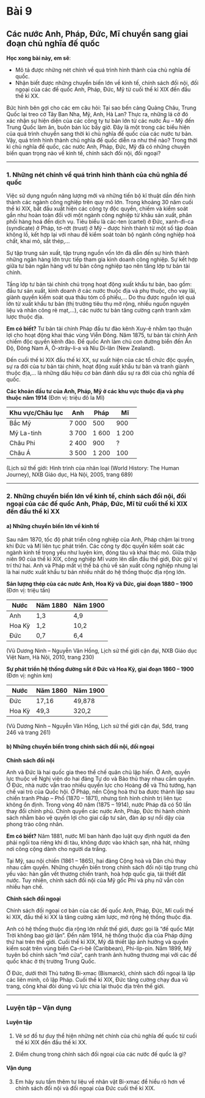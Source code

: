 # Bài 9
## Các nước Anh, Pháp, Đức, Mĩ chuyển sang giai đoạn chủ nghĩa đế quốc

**Học xong bài này, em sẽ**:

*   Mô tả được những nét chính về quá trình hình thành của chủ nghĩa đế quốc.
*   Nhận biết được những chuyển biến lớn về kinh tế, chính sách đối nội, đối ngoại của các đế quốc Anh, Pháp, Đức, Mỹ từ cuối thế kỉ XIX đến đầu thế kỉ XX.

Bức hình bên gợi cho các em câu hỏi: Tại sao bến cảng Quảng Châu, Trung Quốc lại treo cờ Tây Ban Nha, Mỹ, Anh, Hà Lan? Thực ra, những lá cờ đó xác nhận sự hiện diện của các công ty tư bản lớn từ các nước Âu – Mỹ đến Trung Quốc làm ăn, buôn bán lúc bấy giờ. Đây là một trong các biểu hiện của quá trình chuyển sang thời kì chủ nghĩa đế quốc của các nước tư bản. Vậy, quá trình hình thành chủ nghĩa đế quốc diễn ra như thế nào? Trong thời kì chủ nghĩa đế quốc, các nước Anh, Pháp, Đức, Mỹ đã có những chuyển biến quan trọng nào về kinh tế, chính sách đối nội, đối ngoại?

---

### 1. Những nét chính về quá trình hình thành của chủ nghĩa đế quốc

Việc sử dụng nguồn năng lượng mới và những tiến bộ kĩ thuật dần đến hình thành các ngành công nghiệp trên quy mô lớn. Trong khoảng 30 năm cuối thế kỉ XIX, bắt đầu xuất hiện các công ty độc quyền, chiếm và kiểm soát gần như hoàn toàn đối với một ngành công nghiệp từ khâu sản xuất, phân phối hàng hoá đến dịch vụ. Tiêu biểu là các-ten (cartel) ở Đức, xanh-đi-ca (syndicate) ở Pháp, tơ-rớt (trust) ở Mỹ – được hình thành từ một số tập đoàn không lồ, kết hợp lại với nhau để kiểm soát toàn bộ ngành công nghiệp hoá chất, khai mỏ, sắt thép,...

Sự tập trung sản xuất, tập trung nguồn vốn lớn đã dẫn đến sự hình thành những ngân hàng lớn trực tiếp tham gia kinh doanh công nghiệp. Sự kết hợp giữa tư bản ngân hàng với tư bản công nghiệp tạo nên tầng lớp tư bản tài chính.

Tầng lớp tư bản tài chính chú trọng hoạt động xuất khẩu tư bản, bao gồm: đầu tư sản xuất, kinh doanh ở các nước thuộc địa và phụ thuộc, cho vay lãi, giành quyền kiểm soát qua thâu tóm cổ phiếu,... Do thu được nguồn lợi quá lớn từ xuất khẩu tư bản (thị trường tiêu thụ mở rộng, nhiều nguồn nguyên liệu và nhân công rẻ mạt,...), các nước tư bản tăng cường cạnh tranh xâm lược thuộc địa.

**Em có biết?**
Tư bản tài chính Pháp đầu tư đào kênh Xuy-ê nhằm tạo thuận lợi cho hoạt động khai thác vùng Viễn Đông. Năm 1875, tư bản tài chính Anh chiếm độc quyền kênh đào. Đế quốc Anh làm chủ con đường biển đến Ấn Độ, Đông Nam Á, Ô-xtrây-li-a và Niu Di-lân (New Zealand).

Đến cuối thế kỉ XIX đầu thế kỉ XX, sự xuất hiện của các tổ chức độc quyền, sự ra đời của tư bản tài chính, hoạt động xuất khẩu tư bản và tranh giành thuộc địa,... là những dấu hiệu cơ bản đánh dấu sự ra đời của chủ nghĩa đế quốc.

**Các khoản đầu tư của Anh, Pháp, Mỹ ở các khu vực thuộc địa và phụ thuộc năm 1914**
(Đơn vị: triệu đô la Mĩ)

| Khu vực/Châu lục | Anh | Pháp | Mĩ |
|---|---|---|---|
| Bắc Mỹ | 7 000 | 500 | 900 |
| Mỹ La-tinh | 3 700 | 1 600 | 1 200 |
| Châu Phi | 2 400 | 900 | ? |
| Châu Á | 3 500 | 1 200 | 100 |

(Lịch sử thế giới: Hình trình của nhân loại (World History: The Human Journey), NXB Giáo dục, Hà Nội, 2005, trang 689)

---

### 2. Những chuyển biến lớn về kinh tế, chính sách đối nội, đối ngoại của các đế quốc Anh, Pháp, Đức, Mĩ từ cuối thế kỉ XIX đến đầu thế kỉ XX
#### a) Những chuyển biến lớn về kinh tế

Sau năm 1870, tốc độ phát triển công nghiệp của Anh, Pháp chậm lại trong khi Đức và Mĩ liên tục phát triển. Các công ty độc quyền kiểm soát các ngành kinh tế trọng yếu như luyện kim, đóng tàu và khai thác mỏ. Giữa thập niên 90 của thế kỉ XIX, công nghiệp Mĩ vươn lên dẫn đầu thế giới, Đức giữ vị trí thứ hai. Anh và Pháp mất vị thế bá chủ về sản xuất công nghiệp nhưng lại là hai nước xuất khẩu tư bản nhiều nhất do hệ thống thuộc địa rộng lớn.

**Sản lượng thép của các nước Anh, Hoa Kỳ và Đức, giai đoạn 1880 – 1900**
(Đơn vị: triệu tấn)

| Nước | Năm 1880 | Năm 1900 |
|---|---|---|
| Anh | 1,3 | 4,9 |
| Hoa Kỳ | 1,2 | 10,2 |
| Đức | 0,7 | 6,4 |

(Vũ Dương Ninh – Nguyễn Văn Hồng, Lịch sử thế giới cận đại, NXB Giáo dục Việt Nam, Hà Nội, 2010, trang 230)

**Sự phát triển hệ thống đường sắt ở Đức và Hoa Kỳ, giai đoạn 1860 – 1900**
(Đơn vị: nghìn km)

| Nước | Năm 1860 | Năm 1900 |
|---|---|---|
| Đức | 17,16 | 49,878 |
| Hoa Kỳ | 49,3 | 320,2 |

(Vũ Dương Ninh – Nguyễn Văn Hồng, Lịch sử thế giới cận đại, Sđd, trang 246 và trang 261)

#### b) Những chuyển biến trong chính sách đối nội, đối ngoại
**Chính sách đối nội**

Anh và Đức là hai quốc gia theo thể chế quân chủ lập hiến. Ở Anh, quyền lực thuộc về Nghị viện do hai đảng Tự do và Bảo thủ thay nhau cầm quyền. Ở Đức, nhà nước vẫn trao nhiều quyền lực cho Hoàng đế và Thủ tướng, hạn chế vai trò của Quốc hội. Ở Pháp, nền Cộng hoà thứ ba được thành lập sau chiến tranh Pháp – Phổ (1870 – 1871), nhưng tình hình chính trị liên tục không ổn định. Trong vòng 40 năm (1875 – 1914), nước Pháp đã có 50 lần thay đổi chính phủ. Chính quyền các nước Anh, Pháp, Đức thi hành chính sách nhằm bảo vệ quyền lợi cho giai cấp tư sản, đàn áp sự nổi dậy của phong trào công nhân.

**Em có biết?**
Năm 1881, nước Mĩ ban hành đạo luật quy định người da đen phải ngồi toa riêng khi đi tàu, không được vào khách sạn, nhà hát, những nơi công cộng dành cho người da trắng.

Tại Mỹ, sau nội chiến (1861 – 1865), hai đảng Cộng hoà và Dân chủ thay nhau cầm quyền. Những chuyển biến trong chính sách đối nội tập trung chủ yếu vào: hàn gắn vết thương chiến tranh, hoà hợp quốc gia, tái thiết đất nước. Tuy nhiên, chính sách đối nội của Mỹ gốc Phi và phụ nữ vẫn còn nhiều hạn chế.

**Chính sách đối ngoại**

Chính sách đối ngoại cơ bản của các đế quốc Anh, Pháp, Đức, Mĩ cuối thế kỉ XIX, đầu thế kỉ XX là tăng cường xâm lược, mở rộng hệ thống thuộc địa.

Anh có hệ thống thuộc địa rộng lớn nhất thế giới, được gọi là “đế quốc Mặt Trời không bao giờ lặn”. Đến năm 1914, hệ thống thuộc địa của Pháp đứng thứ hai trên thế giới. Cuối thế kỉ XIX, Mỹ đã thiết lập ảnh hưởng và quyền kiểm soát trên vùng biển Ca-ri-bê (Caribbean), Phi-líp-pin. Năm 1899, Mỹ tuyên bố chính sách “mở cửa”, cạnh tranh ảnh hưởng thương mại với các đế quốc khác ở thị trường Trung Quốc.

Ở Đức, dưới thời Thủ tướng Bi-xmac (Bismarck), chính sách đối ngoại là lập các liên minh, cô lập Pháp. Cuối thế kỉ XIX, Đức tăng cường chạy đua vũ trang, công khai đòi dùng vũ lực chia lại thuộc địa trên thế giới.

---

### Luyện tập – Vận dụng
#### Luyện tập

1. Vẽ sơ đồ tư duy thể hiện những nét chính của chủ nghĩa đế quốc từ cuối thế kỉ XIX đến đầu thế kỉ XX.

2. Điểm chung trong chính sách đối ngoại của các nước đế quốc là gì?

#### Vận dụng

3. Em hãy sưu tầm thêm tư liệu về nhân vật Bi-xmac để hiểu rõ hơn về chính sách đối nội và đối ngoại của Đức cuối thế kỉ XIX.
